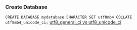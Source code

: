 ### Create Database
`CREATE DATABASE mydatabase CHARACTER SET utf8mb4 COLLATE utf8mb4_unicode_ci;`
[utf8_general_ci vs utf8_unicode_ci](https://stackoverflow.com/questions/766809/whats-the-difference-between-utf8-general-ci-and-utf8-unicode-ci)